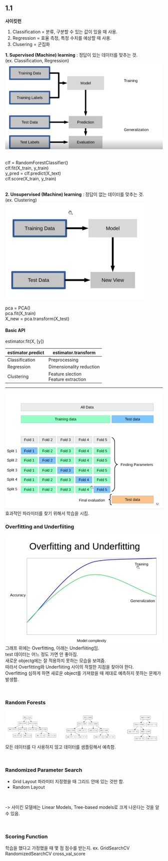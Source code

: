 ## 1.1
**사이킷런**
1. Classification = 분류, 구분할 수 있는 값이 있을 때 사용.
2. Regression = 효율 측정, 특정 수치를 예상할 때 사용.
3. Clusering = 군집화

**1. Supervised (Machine) learning**
: 정답이 있는 데이터를 맞추는 것. <br>
(ex. Classification, Regression) <br>
![Supervised (Machine) learning](Supervised_model.jpg)

<br>
clf = RandomForestClassifier() <br> 
clf.fit(X_train, y_train) <br> 
y_pred = clf.predict(X_text) <br>  
clf.score(X_train, y_train) <br>  

<br>

**2. Unsupervised (Machine) learning** 
: 정답이 없는 데이터를 맞추는 것. <br>
(ex. Clustering) <br>
![Supervised (Machine) learning](unsupervised_learning.jpg)

pca = PCA() <br>
pca.fit(X_train) <br>
X_new = pca.transform(X_test) <br>

 
#### Basic API
estimator.fit(X, [y]) 


|estimator.predict | estimator.transform |
|---|---|
| Classification | Preprocessing |
| Regression | Dimensionality reduction |
| Clustering | Feature slection <br> Feature extraction|

---

![cross valuation](cross.jpg) <br>
효과적인 파라미터를 찾기 위해서 학습을 시킴.


### Overfitting and Underfiiting
![Overfitting and Underfiiting](test.jpg) <br>
그래프 위에는 Overfitting, 아래는 Underfiiting임. <br>
test 데이터는 어느 정도 가면 안 좋아짐. <br>
새로운 objectg에는 잘 적용하지 못하는 모습을 보여줌. <br>
따라서 Overfitting와 Underfiiting 사이의 적절한 지점을 찾아야 한다. <br>
Overfitting 심하게 하면 새로운 object를 가져왔을 때 제대로 예측하지 못하는 문제가 발생함. 

<br>

### Random Forests
![Random forest](random_forest.jpg)
모든 데이터를 다 사용하지 않고 데이터를 샘플링해서 예측함. 

<br>

### Randomized Parameter Search
- Grid Layout
파라미터 지정했을 때 그리드 안에 있는 것만 함. 
- Random Layout
  
<br>

-> 사이킨 모델에는 Linear Models, Tree-based models로 크게 나온다는 것을 알 수 있음. 

<br>

### Scoring Function
학습을 했다고 가정했을 때 몇 점 점수를 받는지.
ex. GridSearchCV <br>
RandomizedSearchCV
cross_val_score

